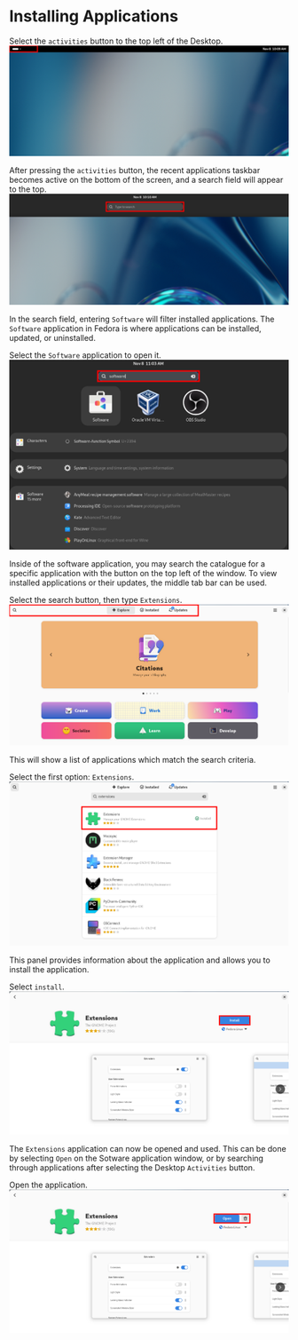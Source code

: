 # Installing Applications

Select the `activities` button to the top left of the Desktop.
![Activities Button](img/1.png)

After pressing the `activities` button, the recent applications taskbar becomes active on the bottom of the screen, and a search field will appear to the top.
![Desktop Activities](img/2.png) 

In the search field, entering `Software` will filter installed applications. The `Software` application in Fedora is where applications can be installed, updated, or uninstalled. 

Select the `Software` application to open it.
![Desktop Search](img/3.png) 

Inside of the software application, you may search the catalogue for a specific application with the button on the top left of the window. To view installed applications or their updates, the middle tab bar can be used. 

Select the search button, then type `Extensions`.
![Software Options](img/4.png) 

This will show a list of applications which match the search criteria. 

Select the first option: `Extensions`.
![Find Extensions](img/5.png) 

This panel provides information about the application and allows you to install the application. 

Select `install`.
![Install Extensions](img/6.png) 

The `Extensions` application can now be opened and used. This can be done by selecting `Open` on the Sotware application window, or by searching through applications after selecting the Desktop `Activities` button.

Open the application.
![Open Extensions](img/7.png) 